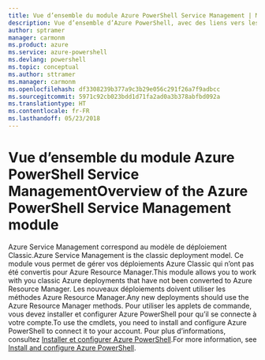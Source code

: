 ```yaml
---
title: Vue d’ensemble du module Azure PowerShell Service Management | Microsoft Docs
description: Vue d’ensemble d’Azure PowerShell, avec des liens vers les procédures d’installation et de configuration.
author: sptramer
manager: carmonm
ms.product: azure
ms.service: azure-powershell
ms.devlang: powershell
ms.topic: conceptual
ms.author: sttramer
ms.manager: carmonm
ms.openlocfilehash: df3308239b377a9c3b29e056c291f26a7f9adbcc
ms.sourcegitcommit: 5971c92cb023bdd1d71fa2ad0a3b378abfbd092a
ms.translationtype: HT
ms.contentlocale: fr-FR
ms.lasthandoff: 05/23/2018
---
```

# <a name="overview-of-the-azure-powershell-service-management-module"></a><span data-ttu-id="ae3f6-103">Vue d’ensemble du module Azure PowerShell Service Management</span><span class="sxs-lookup"><span data-stu-id="ae3f6-103">Overview of the Azure PowerShell Service Management module</span></span>

<span data-ttu-id="ae3f6-104">Azure Service Management correspond au modèle de déploiement Classic.</span><span class="sxs-lookup"><span data-stu-id="ae3f6-104">Azure Service Management is the classic deployment model.</span></span> <span data-ttu-id="ae3f6-105">Ce module vous permet de gérer vos déploiements Azure Classic qui n’ont pas été convertis pour Azure Resource Manager.</span><span class="sxs-lookup"><span data-stu-id="ae3f6-105">This module allows you to work with you classic Azure deployments that have not been converted to Azure Resource Manager.</span></span> <span data-ttu-id="ae3f6-106">Les nouveaux déploiements doivent utiliser les méthodes Azure Resource Manager.</span><span class="sxs-lookup"><span data-stu-id="ae3f6-106">Any new deployments should use the Azure Resource Manager methods.</span></span> <span data-ttu-id="ae3f6-107">Pour utiliser les applets de commande, vous devez installer et configurer Azure PowerShell pour qu’il se connecte à votre compte.</span><span class="sxs-lookup"><span data-stu-id="ae3f6-107">To use the cmdlets, you need to install and configure Azure PowerShell to connect it to your account.</span></span> <span data-ttu-id="ae3f6-108">Pour plus d’informations, consultez [Installer et configurer Azure PowerShell](install-azure-ps.md).</span><span class="sxs-lookup"><span data-stu-id="ae3f6-108">For more information, see [Install and configure Azure PowerShell](install-azure-ps.md).</span></span>
